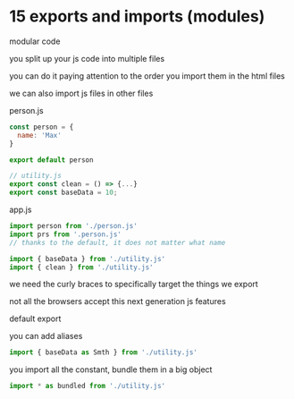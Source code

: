 # 15 exports and imports (modules)

modular code

you split up your js code into multiple files

you can do it paying attention to the order you import them in the html files

we can also import js files in other files

person.js
```js
const person = {
  name: 'Max'
}

export default person
```

```js
// utility.js
export const clean = () => {...}
export const baseData = 10;
```

app.js
```js
import person from './person.js'
import prs from '.person.js'
// thanks to the default, it does not matter what name

import { baseData } from './utility.js'
import { clean } from './utility.js'
```

we need the curly braces to specifically target the things we export


not all the browsers accept this next generation js features

default export

you can add aliases

```js
import { baseData as Smth } from './utility.js'
```

you import all the constant, bundle them in a big object

```js
import * as bundled from './utility.js'
```




















